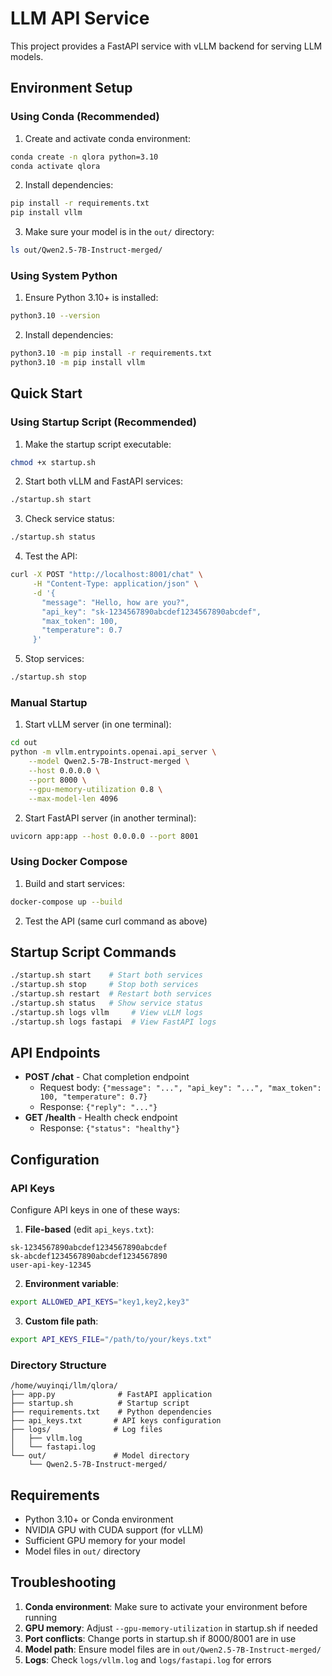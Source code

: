 # LLM API Service

This project provides a FastAPI service with vLLM backend for serving LLM models.

## Environment Setup

### Using Conda (Recommended)

1. Create and activate conda environment:
```bash
conda create -n qlora python=3.10
conda activate qlora
```

2. Install dependencies:
```bash
pip install -r requirements.txt
pip install vllm
```

3. Make sure your model is in the `out/` directory:
```bash
ls out/Qwen2.5-7B-Instruct-merged/
```

### Using System Python

1. Ensure Python 3.10+ is installed:
```bash
python3.10 --version
```

2. Install dependencies:
```bash
python3.10 -m pip install -r requirements.txt
python3.10 -m pip install vllm
```

## Quick Start

### Using Startup Script (Recommended)

1. Make the startup script executable:
```bash
chmod +x startup.sh
```

2. Start both vLLM and FastAPI services:
```bash
./startup.sh start
```

3. Check service status:
```bash
./startup.sh status
```

4. Test the API:
```bash
curl -X POST "http://localhost:8001/chat" \
     -H "Content-Type: application/json" \
     -d '{
       "message": "Hello, how are you?",
       "api_key": "sk-1234567890abcdef1234567890abcdef",
       "max_token": 100,
       "temperature": 0.7
     }'
```

5. Stop services:
```bash
./startup.sh stop
```

### Manual Startup

1. Start vLLM server (in one terminal):
```bash
cd out
python -m vllm.entrypoints.openai.api_server \
    --model Qwen2.5-7B-Instruct-merged \
    --host 0.0.0.0 \
    --port 8000 \
    --gpu-memory-utilization 0.8 \
    --max-model-len 4096
```

2. Start FastAPI server (in another terminal):
```bash
uvicorn app:app --host 0.0.0.0 --port 8001
```

### Using Docker Compose

1. Build and start services:
```bash
docker-compose up --build
```

2. Test the API (same curl command as above)

## Startup Script Commands

```bash
./startup.sh start    # Start both services
./startup.sh stop     # Stop both services
./startup.sh restart  # Restart both services
./startup.sh status   # Show service status
./startup.sh logs vllm     # View vLLM logs
./startup.sh logs fastapi  # View FastAPI logs
```

## API Endpoints

- **POST /chat** - Chat completion endpoint
  - Request body: `{"message": "...", "api_key": "...", "max_token": 100, "temperature": 0.7}`
  - Response: `{"reply": "..."}`
- **GET /health** - Health check endpoint
  - Response: `{"status": "healthy"}`

## Configuration

### API Keys

Configure API keys in one of these ways:

1. **File-based** (edit `api_keys.txt`):
```
sk-1234567890abcdef1234567890abcdef
sk-abcdef1234567890abcdef1234567890
user-api-key-12345
```

2. **Environment variable**:
```bash
export ALLOWED_API_KEYS="key1,key2,key3"
```

3. **Custom file path**:
```bash
export API_KEYS_FILE="/path/to/your/keys.txt"
```

### Directory Structure

```
/home/wuyinqi/llm/qlora/
├── app.py              # FastAPI application
├── startup.sh          # Startup script
├── requirements.txt    # Python dependencies
├── api_keys.txt       # API keys configuration
├── logs/              # Log files
│   ├── vllm.log
│   └── fastapi.log
└── out/               # Model directory
    └── Qwen2.5-7B-Instruct-merged/
```

## Requirements

- Python 3.10+ or Conda environment
- NVIDIA GPU with CUDA support (for vLLM)
- Sufficient GPU memory for your model
- Model files in `out/` directory

## Troubleshooting

1. **Conda environment**: Make sure to activate your environment before running
2. **GPU memory**: Adjust `--gpu-memory-utilization` in startup.sh if needed
3. **Port conflicts**: Change ports in startup.sh if 8000/8001 are in use
4. **Model path**: Ensure model files are in `out/Qwen2.5-7B-Instruct-merged/`
5. **Logs**: Check `logs/vllm.log` and `logs/fastapi.log` for errors
